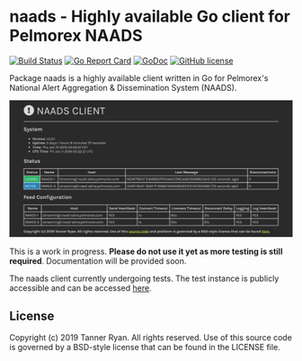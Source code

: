 # naads - Highly available Go client for Pelmorex NAADS
[![Build
Status](https://travis-ci.org/TheTannerRyan/naads.svg?branch=master)](https://travis-ci.org/TheTannerRyan/naads)
[![Go Report
Card](https://goreportcard.com/badge/github.com/thetannerryan/naads)](https://goreportcard.com/report/github.com/thetannerryan/naads)
[![GoDoc](https://godoc.org/github.com/TheTannerRyan/naads?status.svg)](https://godoc.org/github.com/TheTannerRyan/naads)
[![GitHub
license](https://img.shields.io/github/license/thetannerryan/naads.svg)](https://github.com/TheTannerRyan/naads/blob/master/LICENSE)

Package naads is a highly available client written in Go for Pelmorex's National
Alert Aggregation & Dissemination System (NAADS).

![screenshot](image.png)

This is a work in progress. **Please do not use it yet as more testing is still
required**. Documentation will be provided soon.

The naads client currently undergoing tests. The test instance is publicly
accessible and can be accessed [here](http://178.128.225.33.xip.io).

## License
Copyright (c) 2019 Tanner Ryan. All rights reserved. Use of this source code is
governed by a BSD-style license that can be found in the LICENSE file.
